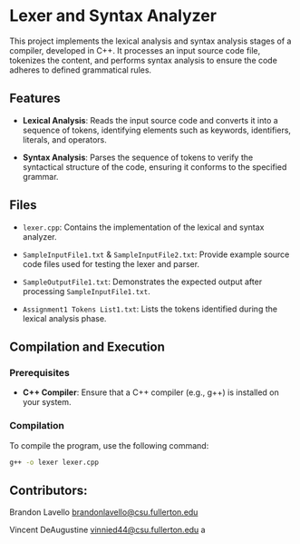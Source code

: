 # Lexer and Syntax Analyzer

This project implements the lexical analysis and syntax analysis stages of a compiler, developed in C++. It processes an input source code file, tokenizes the content, and performs syntax analysis to ensure the code adheres to defined grammatical rules.

## Features

- **Lexical Analysis**: Reads the input source code and converts it into a sequence of tokens, identifying elements such as keywords, identifiers, literals, and operators.

- **Syntax Analysis**: Parses the sequence of tokens to verify the syntactical structure of the code, ensuring it conforms to the specified grammar.

## Files

- `lexer.cpp`: Contains the implementation of the lexical and syntax analyzer.

- `SampleInputFile1.txt` & `SampleInputFile2.txt`: Provide example source code files used for testing the lexer and parser.

- `SampleOutputFile1.txt`: Demonstrates the expected output after processing `SampleInputFile1.txt`.

- `Assignment1 Tokens List1.txt`: Lists the tokens identified during the lexical analysis phase.

## Compilation and Execution

### Prerequisites

- **C++ Compiler**: Ensure that a C++ compiler (e.g., g++) is installed on your system.

### Compilation

To compile the program, use the following command:

```bash
g++ -o lexer lexer.cpp
```
## Contributors:

Brandon Lavello
brandonlavello@csu.fullerton.edu

Vincent DeAugustine
vinnied44@csu.fullerton.edu
a
